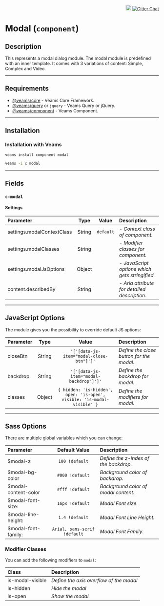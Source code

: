 <p align='right'>
<a href="https://badge.fury.io/js/@veams/component-modal"><img src="https://badge.fury.io/js/@veams/component-modal.svg" alt="npm version" height="18"></a>
    <a href='https://gitter.im/Sebastian-Fitzner/Veams?utm_source=badge&utm_medium=badge&utm_campaign=pr-badge'><img src='https://badges.gitter.im/Sebastian-Fitzner/Veams.svg' alt='Gitter Chat' /></a>
</p>

# Modal (`component`)

## Description

This represents a modal dialog module. The modal module is predefined with an inner template.
It comes with 3 variations of content: Simple, Complex and Video.

-----------

## Requirements
- [@veams/core](https://github.com/Veams/core) - Veams Core Framework.
- [@veams/query](https://github.com/Veams/query) or `jquery` - Veams Query or jQuery.
- [@veams/component](https://github.com/Veams/component) - Veams Component.

-----------

## Installation 

### Installation with Veams

``` bash
veams install component modal
 ```
 ``` bash
veams -i c modal
 ```
 
-----------

## Fields

### `c-modal`

#### Settings

| Parameter | Type | Value | Description |
|:--- | :---: |:---: | :--- |
| settings.modalContextClass | String | `default` | - _Context class of component._ |
| settings.modalClasses | String | | - _Modifier classes for component._ |
| settings.modalJsOptions | Object | | - _JavaScript options which gets stringified._ |
| content.describedBy | String | | - _Aria attribute for detailed description._ |

-------------

## JavaScript Options

The module gives you the possibility to override default JS options:

| Parameter | Type | Value | Description |
|:--- | :---: |:---: | :--- |
| closeBtn | String | `'['[data-js-item="modal-close-btn"]']'` | _Define the close button for the  modal._ |
| backdrop | String | `'['[data-js-item="modal-backdrop"]']'` | _Define the backdrop for modal._ |
| classes | Object | `{ hidden: 'is-hidden', open: 'is-open', visible: 'is-modal-visible' }` | _Define the modifiers for modal._ |

------------

## Sass Options

There are multiple global variables which you can change: 

| Parameter | Default Value | Description |
|:--- | :---: | :--- |
| $modal-z | `100 !default` | _Define the z-index of the backdrop._|
| $modal-bg-color | `#000 !default` | _Background color of backdrop._|
| $modal-content-color | `#fff !default` | _Background color of modal content._|
| $modal-font-size: | `16px !default` | _Modal Font size._|
| $modal-line-height: | `1.4 !default` | _Modal Font Line Height._|
| $modal-font-family: | `Arial, sans-serif !default` | _Modal Font  Family._|


### Modifier Classes

You can add the following modifiers to `modal`:

| Class | Description |
|:--- | :--- |
| is-modal-visible | _Define the axis overflow of the modal_ |
| is-hidden | _Hide the modal_ |
| is-open | _Show the modal_ |


